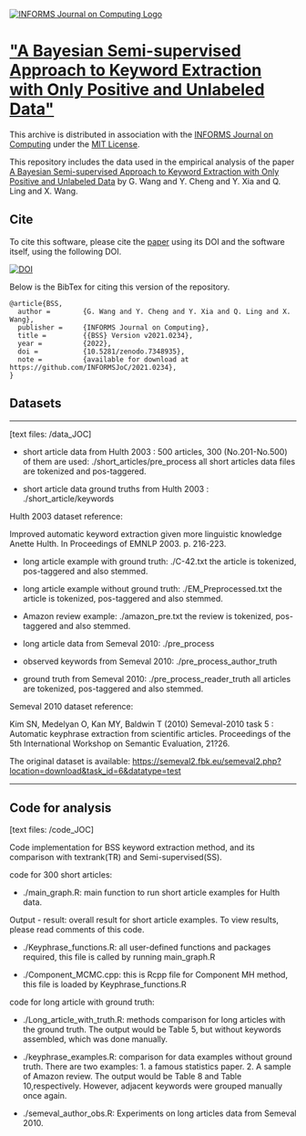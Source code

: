 [![INFORMS Journal on Computing Logo](https://INFORMSJoC.github.io/logos/INFORMS_Journal_on_Computing_Header.jpg)](https://pubsonline.informs.org/journal/ijoc)

# ["A Bayesian Semi-supervised Approach to Keyword Extraction with Only Positive and Unlabeled Data"](https://doi.org/) 

This archive is distributed in association with the [INFORMS Journal on Computing](https://pubsonline.informs.org/journal/ijoc) under the [MIT License](LICENSE).

This repository includes the data used in the empirical analysis of the paper
[A Bayesian Semi-supervised Approach to Keyword Extraction with Only Positive and Unlabeled Data](https://doi.org/) by G. Wang and Y. Cheng and Y. Xia and Q. Ling and X. Wang.

## Cite

To cite this software, please cite the [paper](https://doi.org/10.1287/ijoc.2021.0234) using its DOI and the software itself, using the following DOI.

[![DOI](https://zenodo.org/badge/568171078.svg)](https://zenodo.org/badge/latestdoi/568171078)

Below is the BibTex for citing this version of the repository.

```
@article{BSS,
  author =        {G. Wang and Y. Cheng and Y. Xia and Q. Ling and X. Wang},
  publisher =     {INFORMS Journal on Computing},
  title =         {{BSS} Version v2021.0234},
  year =          {2022},
  doi =           {10.5281/zenodo.7348935},
  note =          {available for download at https://github.com/INFORMSJoC/2021.0234},
}  
```

## Datasets
--------------------------------------------------------------------------


[text files: /data_JOC]

- short article data from Hulth 2003 :  500 articles, 300 (No.201-No.500) of them are used: ./short_articles/pre_process
all short articles data files are tokenized and pos-taggered.

- short article data ground truths from Hulth 2003 : ./short_article/keywords

Hulth 2003 dataset reference: 

Improved automatic keyword extraction given more linguistic knowledge Anette Hulth. In Proceedings of EMNLP 2003. p. 216-223.

- long article example with ground truth: ./C-42.txt
the article is tokenized, pos-taggered and also stemmed. 

- long article example without ground truth: ./EM_Preprocessed.txt
the article is tokenized, pos-taggered and also stemmed. 

- Amazon review example: ./amazon_pre.txt
the review is tokenized, pos-taggered and also stemmed.

- long article data from Semeval 2010: ./pre_process
- observed keywords from Semeval 2010: ./pre_process_author_truth
- ground truth from Semeval 2010: ./pre_process_reader_truth
all articles are tokenized, pos-taggered and also stemmed.

Semeval 2010 dataset reference:

Kim SN, Medelyan O, Kan MY, Baldwin T (2010) Semeval-2010 task 5 : Automatic keyphrase extraction from scientific articles. Proceedings of the 5th International Workshop on Semantic Evaluation, 21?26.

The original dataset is available: https://semeval2.fbk.eu/semeval2.php?location=download&task_id=6&datatype=test

--------------------------------------------------------------------------
## Code for analysis

[text files: /code_JOC]

Code implementation for BSS keyword extraction method, and its comparison with textrank(TR) and Semi-supervised(SS).

code for 300 short articles:

- ./main_graph.R: main function to run short article examples for Hulth data.

Output - result: overall result for short article examples. To view results, please read comments of this code.

- ./Keyphrase_functions.R: all user-defined functions and packages required, this file is called by running main_graph.R

- ./Component_MCMC.cpp: this is Rcpp file for Component MH method, this file is loaded by Keyphrase_functions.R

code for long article with ground truth:

- ./Long_article_with_truth.R: methods comparison for long articles with the ground truth. The output would be Table 5, but without keywords assembled, which was done manually.

- ./keyphrase_examples.R: comparison for data examples without ground truth. There are two examples: 1. a famous statistics paper. 2. A sample of Amazon review.
The output would be Table 8 and Table 10,respectively. However, adjacent keywords were grouped manually once again. 

- ./semeval_author_obs.R: Experiments on long articles data from Semeval 2010.




